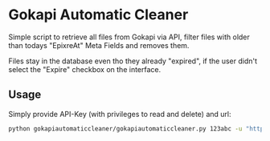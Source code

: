 # Gokapi Automatic Cleaner

Simple script to retrieve all files from Gokapi via API, filter files with older than todays "EpixreAt" Meta Fields and removes them.

Files stay in the database even tho they already "expired", if the user didn't select the "Expire" checkbox on the interface.

## Usage

Simply provide API-Key (with privileges to read and delete) and url:

```bash
python gokapiautomaticcleaner/gokapiautomaticcleaner.py 123abc -u "https://share.example.de/api"
```
